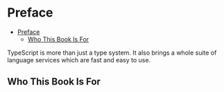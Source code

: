 # Preface

- [Preface](#preface)
  - [Who This Book Is For](#who-this-book-is-for)

TypeScript is more than just a type system. It also brings a whole suite of
language services which are fast and easy to use.

## Who This Book Is For
